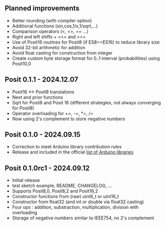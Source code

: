 ## Planned improvements
* Better rounding (with compiler option)
* Additional functions (sin,cos,1/x,1/sqrt,...)
* Comparison operators (<, <=, == ...)
* Right and left shifts + <<= and >>=
* Use of Posit16 routines for Posit8 (if ES8==ES16) to reduce library size
* Avoid 32-bit arithmetic for addition
* Avoid float casting for construction from integer
* Create custom byte storage format for 0..1 interval (probabilities) using Posit10,0

## Posit 0.1.1 - 2024.12.07 

* Posit16 <-> Posit8 translations
* Next and prior functions
* Sqrt for Posit8 and Posit 16 (different strategies, not always converging for Posit8)
* Operator overloading for +=, -=, *=, /=
* Now using 2's complement to store negative numbers

## Posit 0.1.0 - 2024.09.15

* Correction to meet Arduino library contribution rules
* Release and included in the official [list of Arduino libraries](https://docs.arduino.cc/libraries/)

## Posit 0.1.0rc1 - 2024.09.12

* Initial release
* test sketch example, README, CHANGELOG, ...
* Supports Posit8,0, Posit8,2 and Posit16,2
* Constructor functions from (raw) uint8_t or uint16_t
* Constructor from float32 (and int or double via float32 casting)
* Four ops : addition, substraction, multiplication, division with overloading
* Storage of negative numbers similar to IEEE754, no 2's complement


 
